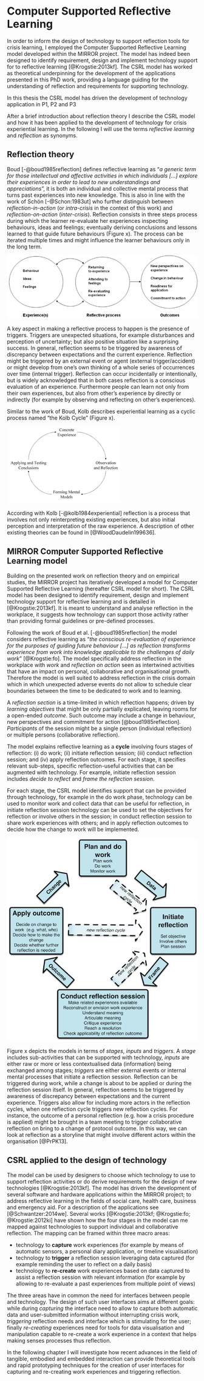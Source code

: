 
# Computer Supported Reflective Learning

In order to inform the design of technology to support reflection tools for crisis learning, I employed the Computer Supported Reflective Learning model developed within the MIRROR project. The model has indeed been designed to identify requirement, design and implement technology support for to reflective learning [@Krogstie:2013kf]. The CSRL model has worked as theoretical underpinning for the development of the applications presented in this PhD work, providing a language guiding for the understanding of reflection and requirements for supporting technology.

In this thesis the CSRL model has driven the development of technology application in P1, P2 and P3

After a brief introduction about reflection theory I describe the CSRL model and how it has been applied to the development of  technology for crisis experiential learning. In the following I will use the terms *reflective learning* and *reflection* as synonyms.

## Reflection theory

Boud [-@boud1985reflection] defines reflective learning as “*a generic term for those intellectual and affective activities in which individuals [...] explore their experiences in order to lead to new understandings and appreciations*”, it is both an individual and collective mental process that turns past experiences into new knowledge. This is also in line with the work of Schön [-@Schon:1983ut] who further distinguish between *reflection-in-action* (or *intra-crisis* in the context of this work) and *reflection-on-action* (*inter-crisis*). Reflection consists in three steps process during which the learner re-evaluate her experiences inspecting behaviours, ideas and feelings; eventually deriving conclusions and lessons learned to that guide future behaviours (Figure x). The process can be iterated multiple times and might influence the learner behaviours only in the long term. 

![The reflection process according with Boud [-@boud1985reflection]](imgs/boud.png)

A key aspect in making a reflective process to happen is the presence of triggers. Triggers are unexpected situations, for example disturbances and perception of uncertainty; but also positive situation like a surprising success. In general, reflection seems to be triggered by awareness of discrepancy between expectations and the current experience. Reflection might be triggered by an external event or agent (external trigger/accident) or might develop from one’s own thinking of a whole series of occurrences over time (internal trigger). Reflection can occur incidentally or intentionally, but is widely acknowledged that in both cases reflection is a conscious evaluation of an experience. Furthermore people can learn not only from their own experiences, but also from other’s experience by directly or indirectly (for example by observing and reflecting on other’s experiences). 

Similar to the work of Boud, Kolb describes experiential learning as a cyclic process named “the Kolb Cycle” (Figure x). 

![The Kolb cycle](imgs/kolb.png)

According with Kolb [-@kolb1984experiential] reflection is a process that involves not only reinterpreting existing experiences, but also initial perception and interpretation of the raw experience. A description of other existing theories can be found in [@WoodDaudelin199636].

## MIRROR Computer Supported Reflective Learning model

Building on the presented work on reflection theory and on empirical studies, the MIRROR project has iteratively developed a model for Computer Supported Reflective Learning (hereafter CSRL model for short). The CSRL model has been designed to identify requirement, design and implement technology support for reflective learning and is detailed in [@Krogstie:2013kf]. It is meant to understand and analyse reflection in the workplace, it suggests how technology can support those activity rather than providing formal guidelines or pre-defined processes.  

Following the work of Boud et al. [-@boud1985reflection] the model considers reflective learning as “*the conscious re-evaluation of experience for the purposes of guiding future behaviour […] as reflection transforms experience from work into knowledge applicable to the challenges of daily work*” [@Krogstie:fo]. The model specifically address reflection in the workplace with *work* and *reflection on action* seen as intertwined activities that have an impact on personal, collaborative and organisational growth. Therefore the model is well suited to address reflection in the crisis domain which in which unexpected adverse events do not allow to schedule clear boundaries between the time to be dedicated to work and to learning.  

A *reflection section* is a time-limited in which reflection happens; driven by *learning objectives* that might be only partially explicated, leaving rooms for a open-ended *outcome*. Such outcome may include a change in behaviour, new perspectives and commitment for action [@boud1985reflection]. *Participants* of the session might be a single person (individual reflection) or multiple persons (collaborative reflection).

The model explains reflective learning as a **cycle** involving fours stages of reflection: (i) do work; (ii) initiate reflection session; (iii) conduct reflection session; and (iv) apply reflection outcomes. For each stage, it specifies relevant sub-steps, specific reflection-useful activities that can be augmented with technology. For example, initiate reflection session includes *decide to reflect* and *frame the reflection session*. 

For each stage, the CSRL model identifies support that can be provided through technology, for example in the do work phase, technology can be used to monitor work and collect data that can be useful for reflection, in initiate reflection session technology can be used to set the objectives for reflection or involve others in the session; in conduct reflection session to share work experiences with others; and in apply reflection outcomes to decide how the change to work will be implemented.

![CSRL reflection cycle, photo from [@Krogstie:2013kf]](imgs/CSRL.png)

Figure x depicts the models in terms of *stages*, *inputs* and *triggers*.  A *stage* includes sub-activities that can be supported with technology, *inputs* are either raw or more or less contextualised data (information) being exchanged among stages; *triggers* are either external events or internal mental processes that initiate a reflection session. Reflection can be triggered during work, while a change is about to be applied or during the reflection session itself. In general, reflection seems to be triggered by awareness of discrepancy between expectations and the current experience. Triggers also allow for including more actors in the reflection cycles, when one reflection cycle triggers new reflection cycles. For instance, the outcome of a personal reflection (e.g. how a crisis procedure is applied) might be brought in a team meeting to trigger collaborative reflection on bring to a change of protocol outcome. In this way, we can look at reflection as a storyline that might involve different actors within the organisation [@PrPK13]. 

## CSRL applied to the design of technology

The model can be used by designers to choose which technology to use to support reflection activities or do derive requirements for the design of new technologies [@Krogstie:2013kf]. The model has driven the development of several software and hardware applications within the MIRROR project; to address reflective learning in the fields of social care, health care, business and emergency aid. For a description of the applications see [@Schwantzer:2014we]. Several works [@Krogstie:2013kf; @Krogstie:fo; @Krogstie:2012ki] have shown how the four stages in the model can me mapped against technologies to support individual and collaborative reflection. The mapping can be framed within three macro areas:
  
- technology to **capture** work experiences (for example by means of automatic sensors, a personal diary application, or timeline visualisation) 
- technology to **trigger** a reflection session leveraging data captured (for example reminding the user to reflect on a daily basis) 
- technology to **re-create** work experiences based on data captured to assist a reflection session with relevant information (for example by allowing to re-evaluate a past experiences from multiple point of views) 

The three areas have in common the need for interfaces between people and technology. The design of such user interfaces aims at different goals: while during *capturing* the interface need to allow to capture both automatic data and user-submitted information without interrupting crisis work, *triggering* reflection needs and interface which is stimulating for the user; finally *re-creating* experiences need for tools for data visualisation and manipulation capable to re-create a work experience in a context that helps making senses processes thus reflection. 
  
In the following chapter I will investigate how recent advances in the field of tangible, embodied and embedded interaction can provide theoretical tools and rapid prototyping techniques for the creation of user interfaces for capturing and re-creating work experiences and triggering reflection. 
